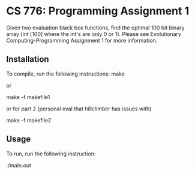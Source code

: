 # CS 776: Programming Assignment 1

Given two evaluation black box functions, find the optimal 100 bit binary array (int [100] where the int's are only 0 or 1).  Please see Evolutionary Computing-Programming Assignment 1 for more information.

## Installation

To compile, run the following instructions:
make 

or

make -f makefile1

or for part 2 (personal eval that hillclimber has issues with)

make -f makefile2

## Usage

To run, run the following instruction:

./main.out

